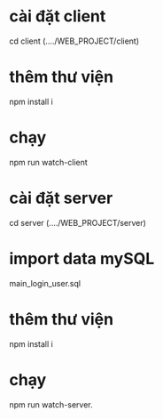 # cài đặt client
cd client (..../WEB_PROJECT/client)
# thêm thư viện
npm install i
# chạy 
npm run watch-client

# cài đặt server
cd server (..../WEB_PROJECT/server)
# import data mySQL
main_login_user.sql
# thêm thư viện
npm install i
# chạy
npm run watch-server.
